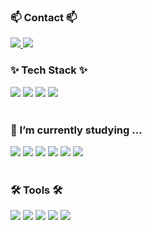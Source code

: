 <h3>📫 Contact 📫</h3>
<div>
  <a href="https://velog.io/@pigpgw/posts">
    <img src="https://img.shields.io/badge/Velog-1EBC8F?style=flat-square&logo=velog&logoColor=white" />
  </a>
  <img src="https://img.shields.io/badge/ceh20002@naver.com-D14836?style=flat-square&logo=gmail&logoColor=white" />
</div>

<h3>✨ Tech Stack ✨</h3>
<div>
  <img src="https://img.shields.io/badge/Python-3776AB?style=flat-square&logo=python&logoColor=white"/>
  <img src="https://img.shields.io/badge/react-20232a.svg?style=flat-square&logo=react&logoColor=61DAFB" />
  <img src="https://img.shields.io/badge/javascript-F7DF1E.svg?style=flat-square&logo=javascript&logoColor=20232a" />
  <img src="https://img.shields.io/badge/typescript-3178C6.svg?style=flat-square&logo=typescript&logoColor=white" />
</div>

<br>

### 🌱 I’m currently studying ...

<div>
  <img src="https://img.shields.io/badge/typescript-007ACC.svg?style=flat-square&logo=typescript&logoColor=white" />
  <img src="https://img.shields.io/badge/React%20Query-FF4154?style=flat-square&logo=react%20query&logoColor=white" />
  <img src="https://img.shields.io/badge/styled--components-DB7093?style=flat-square&logo=styled-components&logoColor=ffd35b" />
  <img src="https://img.shields.io/badge/c-00599C.svg?style=flat-square&logo=c&logoColor=white" />
  <img src="https://img.shields.io/badge/python-3776AB.svg?style=flat-square&logo=python&logoColor=white" />
  <img src="https://img.shields.io/badge/zustand-6B4E71?style=flat-square&logo=Zustand&logoColor=white&logoWidth=20&logo=https://raw.githubusercontent.com/pmndrs/zustand/main/logo.png" />
</div>



<br>

<h3>🛠 Tools 🛠</h3>
<div>
  <img src="https://img.shields.io/badge/git-F05033.svg?style=flat-square&logo=git&logoColor=white" />
  <img src="https://img.shields.io/badge/github-181717.svg?style=flat-square&logo=github&logoColor=white" />
  <img src="https://img.shields.io/badge/Notion-F3F3F3.svg?style=flat-square&logo=notion&logoColor=black" />
  <img src="https://img.shields.io/badge/figma-F24E1E.svg?style=flat-square&logo=figma&logoColor=white" />
  <img src="https://img.shields.io/badge/VSCode-2C2C32.svg?style=flat-square&logo=visual-studio-code&logoColor=22ABF3" />
</div>
